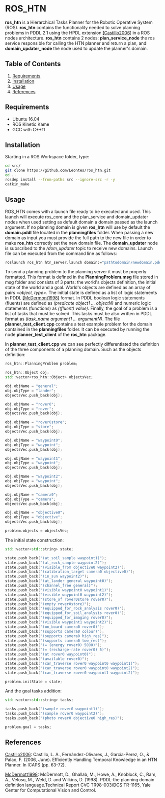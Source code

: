 # ROS_HTN
**ros_htn** is a Hierarchical Tasks Planner for the Robotic Operative System (ROS). **ros_htn** contains the functionality needed to solve planning problems in PDDL 2.1 using the HPDL extension [\[Castillo2006\]](#castillo2006) in a ROS nodes architecture. **ros_htn** contains 2 nodes: **plan_service_node** the ros service responsible for calling the HTN planner and return a plan, and **domain_updater_node** the node used to update the planner's domain.

## Table of Contents
1. [Requirements](#requirements)
2. [Installation](#installation)
3. [Usage](#usage)
3. [References](#references)


## Requirements <a id="requirements"></a>
* Ubuntu 16.04
* ROS Kinetic Kame
* GCC with C++11

## Installation <a id="installation"></a>
Starting in a ROS Workspace folder, type:
```bash
cd src/
git clone https://github.com/Leontes/ros_htn.git
cd ..
rosdep install --from-paths src --ignore-src -r -y
catkin_make
```

## Usage <a id="usage"></a>
ROS_HTN comes with a launch file ready to be executed and used. This launch will execute ros_core and the plan_service and domain_updater nodes when used setting as default domain a domain passed as the launch argument. If no planning domain is given **ros_htn** will use by default the **domain.pddl** file located in the **planningfiles** folder. When passing a new domain as input you must provide the full path to the new file in order to make **ros_htn** correctly set the new domain file. The **domain_updater** node is subscribed to the _/dom_updater_ topic to receive new domains. Launch file can be executed from the command line as follows:

```bash
roslaunch ros_htn htn_server.launch domain:="pathtodomain/newdomain.pddl"
```
To send a planning problem to the planning server it must be properly formatted. This format is defined in the **PlanningProblem.msg** file stored in msg folder and consists of 3 parts: the world's objects definition, the initial state of the world and a goal. World's objects are defined as an array of pairs _<object, type>_. The initial state is defined as a list of logic statements in PDDL [\[McDermont1998\]](#mcdermont1998) format. In PDDL boolean logic statements (fluents) are defined as _(predicate object1 ... objectN)_ and numeric logic statements (functions) as _((fluent) value)_. Finally, the goal of a problem is a list of tasks that must be solved. This tasks must be also written in PDDL format as _(task_name argument1 ... argumentN)_. The file **planner_test_client.cpp** contains a test example problem for the domain contained in the **planningfiles** folder. It can be executed by running the node **planner_test_client** of the **ros_htn** package.

In **planner_test_client.cpp** we can see perfectly differentiated the definition of the three components of a planning domain. Such as the objects definition:

```c++
ros_htn::PlanningProblem problem;

ros_htn::Object obj;
std::vector<ros_htn::Object> objectsVec;

obj.objName = "general";
obj.objType = "lander";
objectsVec.push_back(obj);

obj.objName = "rover0";
obj.objType = "rover";
objectsVec.push_back(obj);

obj.objName = "rover0store";
obj.objType = "store";
objectsVec.push_back(obj);

obj.objName = "waypoint0";
obj.objType = "waypoint";
objectsVec.push_back(obj);

obj.objName = "waypoint1";
obj.objType = "waypoint";
objectsVec.push_back(obj);

obj.objName = "waypoint2";
obj.objType = "waypoint";
objectsVec.push_back(obj);

obj.objName = "camera0";
obj.objType = "camera";
objectsVec.push_back(obj);

obj.objName = "objective0";
obj.objType = "objective";
objectsVec.push_back(obj);

problem.objects = objectsVec;
```

The initial state construction:

```c++
std::vector<std::string> state;

state.push_back("(at_soil_sample waypoint1)");
state.push_back("(at_rock_sample waypoint2)");
state.push_back("(visible_from objective0 waypoint2)");
state.push_back("(calibration_target camera0 objective0)");
state.push_back("(in_sun waypoint2)");
state.push_back("(at_lander general waypoint0)");
state.push_back("(channel_free general)");
state.push_back("(visible waypoint0 waypoint1)");
state.push_back("(visible waypoint0 waypoint2)");
state.push_back("(store_of rover0store rover0)");
state.push_back("(empty rover0store)");
state.push_back("(equipped_for_rock_analysis rover0)");
state.push_back("(equipped_for_soil_analysis rover0)");
state.push_back("(equipped_for_imaging rover0)");
state.push_back("(visible waypoint1 waypoint2)");
state.push_back("(on_board camera0 rover0)");
state.push_back("(supports camera0 colour)");
state.push_back("(supports camera0 high_res)");
state.push_back("(supports camera0 low_res)");
state.push_back("(= (energy rover0) 5000)");
state.push_back("(= (recharge-rate rover0) 5)");
state.push_back("(at rover0 waypoint0)");
state.push_back("(available rover0)");
state.push_back("(can_traverse rover0 waypoint0 waypoint1)");
state.push_back("(can_traverse rover0 waypoint0 waypoint2)");
state.push_back("(can_traverse rover0 waypoint1 waypoint2)");

problem.initState = state;
```

And the goal tasks addition:

```c++
std::vector<std::string> tasks;

tasks.push_back("(sample rover0 waypoint1)");
tasks.push_back("(sample rover0 waypoint2)");
tasks.push_back("(photo rover0 objective0 high_res)");

problem.goal = tasks;
```

## References <a id="references"></a>
<a id="castillo2006"></a> [Castillo2006](http://www.aaai.org/Papers/ICAPS/2006/ICAPS06-007.pdf): Castillo, L. A., Fernández-Olivares, J., Garcia-Perez, O., & Palao, F. (2006, June). Efficiently Handling Temporal Knowledge in an HTN Planner. In ICAPS (pp. 63-72).

<a id="mcdermott1998"></a> [McDermott1998](http://www.aaai.org/Papers/ICAPS/2006/ICAPS06-007.pdf): McDermott, D., Ghallab, M., Howe, A., Knoblock, C., Ram, A., Veloso, M., Weld, D. and Wilkins, D. (1998). PDDL-the planning domain definition language.Technical
Report CVC TR98-003/DCS TR-1165, Yale Center for Computational Vision and Control.
